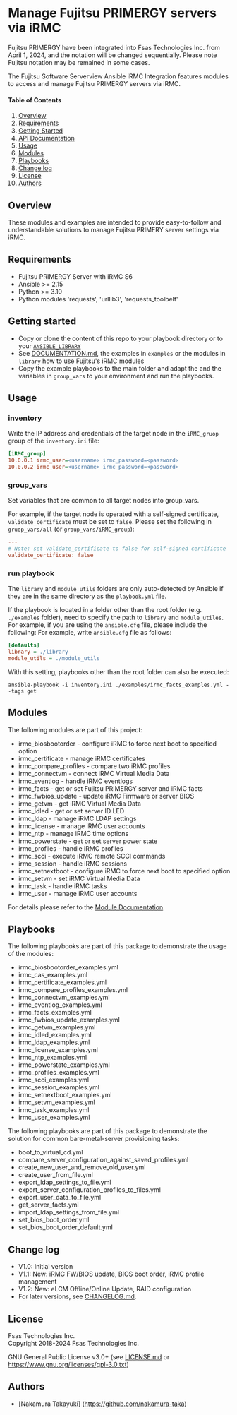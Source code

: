 
# Manage Fujitsu PRIMERGY servers via iRMC 

Fujitsu PRIMERGY have been integrated into Fsas Technologies Inc. from April 1, 2024, and the notation will be changed sequentially. Please note Fujitsu notation may be remained in some cases.

The Fujitsu Software Serverview Ansible iRMC Integration features modules to access and manage
Fujitsu PRIMERGY servers via iRMC.

#### Table of Contents

1. [Overview](#overview)
2. [Requirements](#requirements)
3. [Getting Started](#getting-started)
4. [API Documentation](#documentation)
5. [Usage](#usage)
6. [Modules](#modules)
7. [Playbooks](#playbooks)
8. [Change log](#change-log)
9. [License](#license)
10. [Authors](#authors)

## Overview

These modules and examples are intended to provide easy-to-follow and understandable solutions to manage
Fujitsu PRIMERY server settings via iRMC.

## Requirements

- Fujitsu PRIMERGY Server with iRMC S6
- Ansible >= 2.15
- Python >= 3.10
- Python modules 'requests', 'urllib3', 'requests_toolbelt'

## Getting started

- Copy or clone the content of this repo to your playbook directory or to your
  [`ANSIBLE_LIBRARY`](http://docs.ansible.com/ansible/latest/intro_configuration.html#library)
- See [DOCUMENTATION.md](DOCUMENTATION.md), the examples in ```examples``` or the modules in ```library```
  how to use Fujitsu's iRMC modules
- Copy the example playbooks to the main folder and adapt the and the variables in ```group_vars```
  to your environment and run the playbooks.

## Usage

### inventory

Write the IP address and credentials of the target node
in the `iRMC_gruop` group of the `inventory.ini` file:

```ini
[iRMC_group]
10.0.0.1 irmc_user=<username> irmc_password=<password>
10.0.0.2 irmc_user=<username> irmc_password=<password>
```

### group_vars

Set variables that are common to all target nodes into group_vars.

For example, if the target node is operated with a self-signed certificate,
`validate_certificate` must be set to `false`.
Please set the following in `gruop_vars/all` (or `group_vars/iRMC_group`):

```ini
---
# Note: set validate_certificate to false for self-signed certificate
validate_certificate: false
```

### run playbook

The `library` and `module_utils` folders are only auto-detected by Ansible
if they are in the same directory as the `playbook.yml` file.

If the playbook is located in a folder other than the root folder (e.g. `./examples` folder),
need to specify the path to `library` and `module_utiles`.
For example, if you are using the `ansible.cfg` file, please include the following:
For example, write `ansible.cfg` file as follows:

```ini
[defaults]
library = ./library
module_utils = ./module_utils
```

With this setting, playbooks other than the root folder can also be executed:

```shell
ansible-playbook -i inventory.ini ./examples/irmc_facts_examples.yml --tags get
```

## Modules

The following modules are part of this project:

- irmc_biosbootorder - configure iRMC to force next boot to specified option
- irmc_certificate - manage iRMC certificates
- irmc_compare_profiles - compare two iRMC profiles
- irmc_connectvm - connect iRMC Virtual Media Data
- irmc_eventlog - handle iRMC eventlogs
- irmc_facts - get or set Fujitsu PRIMERGY server and iRMC facts
- irmc_fwbios_update - update iRMC Firmware or server BIOS
- irmc_getvm - get iRMC Virtual Media Data
- irmc_idled - get or set server ID LED
- irmc_ldap - manage iRMC LDAP settings
- irmc_license - manage iRMC user accounts
- irmc_ntp - manage iRMC time options
- irmc_powerstate - get or set server power state
- irmc_profiles - handle iRMC profiles
- irmc_scci - execute iRMC remote SCCI commands
- irmc_session - handle iRMC sessions
- irmc_setnextboot - configure iRMC to force next boot to specified option
- irmc_setvm - set iRMC Virtual Media Data
- irmc_task - handle iRMC tasks
- irmc_user - manage iRMC user accounts

For details please refer to the [Module Documentation](DOCUMENTATION.md)

## Playbooks

The following playbooks are part of this package to demonstrate the usage of the modules:

- irmc_biosbootorder_examples.yml
- irmc_cas_examples.yml
- irmc_certificate_examples.yml
- irmc_compare_profiles_examples.yml
- irmc_connectvm_examples.yml
- irmc_eventlog_examples.yml
- irmc_facts_examples.yml
- irmc_fwbios_update_examples.yml
- irmc_getvm_examples.yml
- irmc_idled_examples.yml
- irmc_ldap_examples.yml
- irmc_license_examples.yml
- irmc_ntp_examples.yml
- irmc_powerstate_examples.yml
- irmc_profiles_examples.yml
- irmc_scci_examples.yml
- irmc_session_examples.yml
- irmc_setnextboot_examples.yml
- irmc_setvm_examples.yml
- irmc_task_examples.yml
- irmc_user_examples.yml

The following playbooks are part of this package to demonstrate the solution for common
bare-metal-server provisioning tasks:

- boot_to_virtual_cd.yml
- compare_server_configuration_against_saved_profiles.yml
- create_new_user_and_remove_old_user.yml
- create_user_from_file.yml
- export_ldap_settings_to_file.yml
- export_server_configuration_profiles_to_files.yml
- export_user_data_to_file.yml
- get_server_facts.yml
- import_ldap_settings_from_file.yml
- set_bios_boot_order.yml
- set_bios_boot_order_default.yml

## Change log

- V1.0: Initial version
- V1.1: New: iRMC FW/BIOS update, BIOS boot order, iRMC profile management
- V1.2: New: eLCM Offline/Online Update, RAID configuration
- For later versions, see [CHANGELOG.md](./CHANGELOG.md).

## License

Fsas Technologies Inc.  
Copyright 2018-2024 Fsas Technologies Inc.

GNU General Public License v3.0+ (see [LICENSE.md](LICENSE.md) or https://www.gnu.org/licenses/gpl-3.0.txt)

## Authors

* [Nakamura Takayuki] (https://github.com/nakamura-taka)
